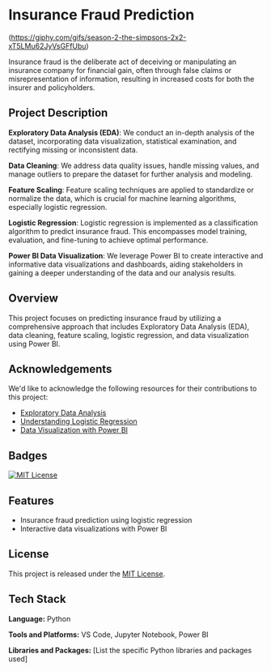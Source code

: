 # Insurance Fraud Prediction 
(https://giphy.com/gifs/season-2-the-simpsons-2x2-xT5LMu62JyVsGFfUbu)

Insurance fraud is the deliberate act of deceiving or manipulating an insurance company for financial gain, often through false claims or misrepresentation of information, resulting in increased costs for both the insurer and policyholders.

## Project Description

**Exploratory Data Analysis (EDA)**: We conduct an in-depth analysis of the dataset, incorporating data visualization, statistical examination, and rectifying missing or inconsistent data.

**Data Cleaning**: We address data quality issues, handle missing values, and manage outliers to prepare the dataset for further analysis and modeling.

**Feature Scaling**: Feature scaling techniques are applied to standardize or normalize the data, which is crucial for machine learning algorithms, especially logistic regression.

**Logistic Regression**: Logistic regression is implemented as a classification algorithm to predict insurance fraud. This encompasses model training, evaluation, and fine-tuning to achieve optimal performance.

**Power BI Data Visualization**: We leverage Power BI to create interactive and informative data visualizations and dashboards, aiding stakeholders in gaining a deeper understanding of the data and our analysis results.

## Overview

This project focuses on predicting insurance fraud by utilizing a comprehensive approach that includes Exploratory Data Analysis (EDA), data cleaning, feature scaling, logistic regression, and data visualization using Power BI.

## Acknowledgements

We'd like to acknowledge the following resources for their contributions to this project:
- [Exploratory Data Analysis](https://www.geeksforgeeks.org/what-is-exploratory-data-analysis/)
- [Understanding Logistic Regression](https://www.geeksforgeeks.org/understanding-logistic-regression/?ref=lbp)
- [Data Visualization with Power BI](https://www.mygreatlearning.com/academy/learn-for-free/courses/data-visualization-with-Power-BI)

## Badges

[![MIT License](https://img.shields.io/badge/License-MIT-green.svg)](https://choosealicense.com/licenses/mit/)

## Features

- Insurance fraud prediction using logistic regression
- Interactive data visualizations with Power BI

## License

This project is released under the [MIT License](https://choosealicense.com/licenses/mit/).

## Tech Stack

**Language:** Python

**Tools and Platforms:** VS Code, Jupyter Notebook, Power BI

**Libraries and Packages:** [List the specific Python libraries and packages used]
